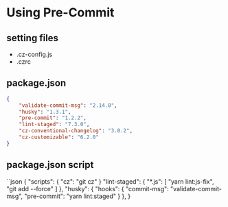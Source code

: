 # Using Pre-Commit

## setting files
- .cz-config.js
- .czrc

## package.json

```json
{
    "validate-commit-msg": "2.14.0",
    "husky": "1.3.1",
    "pre-commit": "1.2.2",
    "lint-staged": "7.3.0",
    "cz-conventional-changelog": "3.0.2",
    "cz-customizable": "6.2.0"
}
```

## package.json script

``json
{
    "scripts": {
        "cz": "git cz"
    }
    "lint-staged": {
        "*.js": [
            "yarn lint:js-fix",
            "git add --force"
        ]
    },
    "husky": {
        "hooks": {
            "commit-msg": "validate-commit-msg",
            "pre-commit": "yarn lint:staged"
        }
    },
}
```
